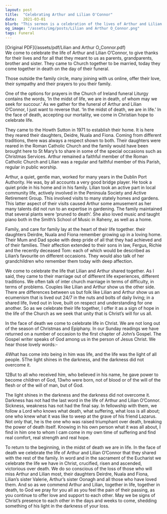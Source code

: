 ```yaml
---
layout: post
title:  "Celebrating Arthur and Lilian O'Connor"
date:   2021-03-01
blurb: "This sermon is a celebration of the lives of Arthur and Lilian O'Connor, a couple who lived their lives in love, respect and understanding. Despite coming from different traditions, they showed an ecumenism lived out in their daily lives. The sermon also emphasizes the Christian hope of life in the face of death, and the light that shines in the darkness."
og_image: "/assets/img/posts/Lilian and Arthur O_Connor.png"
tags: Funeral
---
```

[Original PDF](/assets/pdf/Lilian and Arthur O_Connor.pdf)    
We come to celebrate the life of Arthur and Lilian O’Connor, to give thanks for their lives and for all that they meant to us as parents, grandparents, brother and sister. They came to Church together to be married, today they come together in death on the day of their funeral.

Those outside the family circle, many joining with us online, offer their love, their sympathy and their prayers to you their family.

One of the options for prayers in the Church of Ireland funeral Liturgy contains the words, ‘In the midst of life, we are in death, of whom may we seek for succour.’ As we gather for the funeral of Arthur and Lilian O’Connor, I just want to reverse that. ‘In the midst of death, we are in life.’ In the face of death, accepting our mortality, we come in Christian hope to celebrate life.

They came to the Howth Sutton in 1971 to establish their home. It is here they reared their daughters, Deidre, Nuala and Fiona. Coming from different traditions, there was always a respect shown to both. Their daughters were reared in the Roman Catholic Church and the family would have been brought here to St Mary’s to share in some of the special occasions such as Christmas Services. Arthur remained a faithful member of the Roman Catholic Church and Lilian was a regular and faithful member of this Parish, regular in public worship.

Arthur, a quiet, gentle man, worked for many years in the Dublin Port Authority. He was, by all accounts a very good bridge player. He took a quiet pride in his home and in his family. Lilian took an active part in local community life, actively involved in the Peninsula Society and Active Retirement Group. This involved visits to many stately homes and gardens. This latter aspect of their visits caused Arthur some amusement as her many talents did not run to an expertise in gardening. The family maintained that several plants were ‘pruned to death’. She also loved music and taught piano both in the Smith’s School of Music in Raheny, as well as a home.

Family, and care for family lay at the heart of their life together. their daughters Deirdre, Nuala and Fiona remember growing up in a loving home. Their Mum and Dad spoke with deep pride of all that they had achieved and of their families. Their affection extended to their sons in law, Fergus, Richie and the recently deceased Tom: each of which would be described as Lilian’s favourite on different occasions. They would also talk of her grandchildren who remember them today with deep affection.

We come to celebrate the life that Lilian and Arthur shared together. As I said, they came to their marriage out of different life experiences, different traditions. We often talk of inter church marriage in terms of difficulty, in terms of problems. Couples like Lilian and Arthur show us the other side. There are differences between us but folk like Lilian and Arthur show us an ecumenism that is lived out 24/7 in the nuts and bolts of daily living; in a shared life, lived out in love, built on respect and understanding for one another. So as we celebrate their life together, I offer it as a sign of hope in the life of the Church as we seek that unity that is Christ’s will for us all.

In the face of death we come to celebrate life in Christ. We are not long out of the season of Christmas and Epiphany. In our Sunday readings we have returned on a number of occasion to the first chapter of John’s Gospel. The Gospel writer speaks of God among us in the person of Jesus Christ. We hear those lovely words:-

4What has come into being in him was life, and the life was the light of all people. 5The light shines in the darkness, and the darkness did not overcome it.

12But to all who received him, who believed in his name, he gave power to become children of God, 13who were born, not of blood or of the will of the flesh or of the will of man, but of God.

The light shines in the darkness and the darkness did not overcome it. Darkness has not had the last word in the life of Arthur and Lilian O’Connor. Sickness, weakness has not had the final say. In fellowship with them, we follow a Lord who knows what death, what suffering, what loss is all about; one who knew what it was like to weep at the grave of his friend Lazarus. Not only that, he is the one who was raised triumphant over death, breaking the power of death itself. Knowing in his own person what it was all about, I find in him one to whom I cam come in my own time of suffering and find real comfort, real strength and real hope.

To return to the beginning, in the midst of death we are in life. In the face of death we celebrate the life of Arthur and Lilian O’Connor that they shared with the rest of the family. In word and in the sacrament of the Eucharist we celebrate the life we have in Christ, crucified, risen and ascended, victorious over death. We do so conscious of the loss of those who will miss Arthur and Lilian most, their daughters Deirdre, Nuala and Fiona, Lilian’s sister Valerie, Arthur’s sister Oonagh and all those who have loved them. And so as we commend Arthur and Lilian, together in life, together in death, to God we pray for you all as you feel the pain of their passing, as you continue to offer love and support to each other. May we be signs of Christ’s presence to each other in the days and weeks to come, shedding something of his light in the darkness of your loss.
